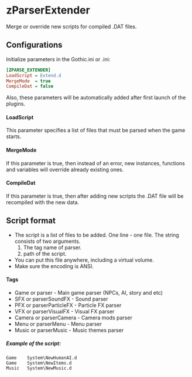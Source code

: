# zParserExtender
Merge or override new scripts for compiled .DAT files.



## Configurations
Initialize parameters in the Gothic.ini or <YourMod>.ini:
```ini
[ZPARSE_EXTENDER]
LoadScript = Extend.d
MergeMode  = true
CompileDat = false
```
Also, these parameters will be automatically added after first launch of the plugins.

#### LoadScript
This parameter specifies a list of files that must be parsed when the game starts.

#### MergeMode
If this parameter is true, then instead of an error, new instances, functions and variables will override already existing ones.

#### CompileDat
If this parameter is true, then after adding new scripts the .DAT file will be recompiled with the new data.



## Script format
- The script is a list of files to be added. One line - one file.
The string consists of two arguments.
    1. The tag name of parser.
    2. path of the script.
- You can put this file anywhere, including a virtual volume.
- Make sure the encoding is ANSI.

#### Tags
- Game   or parser           - Main game parser (NPCs, AI, story and etc)
- SFX    or parserSoundFX    - Sound parser
- PFX    or parserParticleFX - Particle FX parser
- VFX    or parserVisualFX   - Visual FX parser
- Camera or parserCamera     - Camera mods parser
- Menu   or parserMenu       - Menu parser
- Music  or parserMusic      - Music themes parser

##### Example of the script:
```
Game	System\NewHumanAI.d
Game	System\NewItems.d
Music	System\NewMusic.d
```
